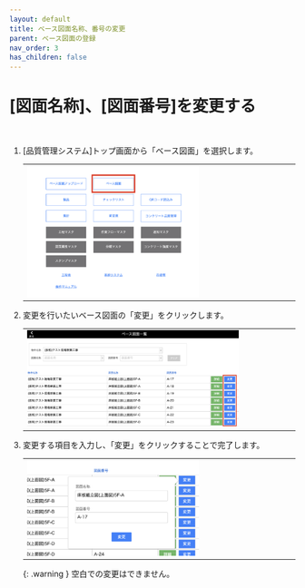 ```yaml
---
layout: default
title: ベース図面名称、番号の変更
parent: ベース図面の登録
nav_order: 3
has_children: false
---
```


# [図面名称]、[図面番号]を変更する

<br>

1. [品質管理システム]トップ画面から「ベース図面」を選択します。

    <table><tr><td>
    <img src="../../../assets/images/drawing-registration/change-name/1.png" width="65%">
    </td></tr></table>

2. 変更を行いたいベース図面の「変更」をクリックします。

    <table><tr><td>
    <img src="../../../assets/images/drawing-registration/change-name/2.png" width="80%">
    </td></tr></table>

3. 変更する項目を入力し、「変更」をクリックすることで完了します。

    <table><tr><td>
    <img src="../../../assets/images/drawing-registration/change-name/3.png" width="65%">
    </td></tr></table>

    {: .warning }
    空白での変更はできません。